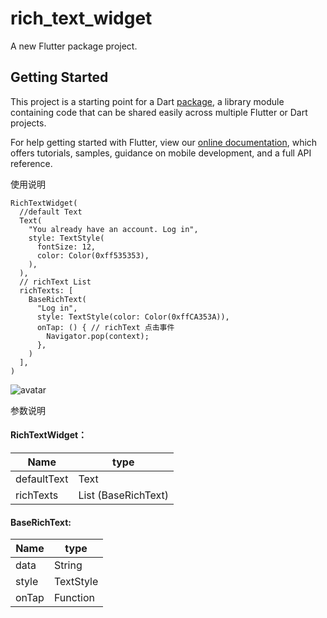 # rich_text_widget

A new Flutter package project.

## Getting Started

This project is a starting point for a Dart
[package](https://flutter.dev/developing-packages/),
a library module containing code that can be shared easily across
multiple Flutter or Dart projects.

For help getting started with Flutter, view our 
[online documentation](https://flutter.dev/docs), which offers tutorials, 
samples, guidance on mobile development, and a full API reference.

使用说明
```
RichTextWidget(
  //default Text
  Text(
    "You already have an account. Log in",
    style: TextStyle(
      fontSize: 12,
      color: Color(0xff535353),
    ),
  ),
  // richText List
  richTexts: [
    BaseRichText(
      "Log in",
      style: TextStyle(color: Color(0xffCA353A)),
      onTap: () { // richText 点击事件
        Navigator.pop(context);
      },
    )
  ],
)

```
![avatar](/Users/01398010/Downloads/1596775848488.jpg)

参数说明
 #### RichTextWidget：

| Name        | type              |
| ----------- | ----------------- |
| defaultText | Text              |
| richTexts   | List (BaseRichText)|

#### BaseRichText: 

| Name    | type      |
| ------- | --------- |
| data    | String    |
| style   | TextStyle |
| onTap   | Function  |
